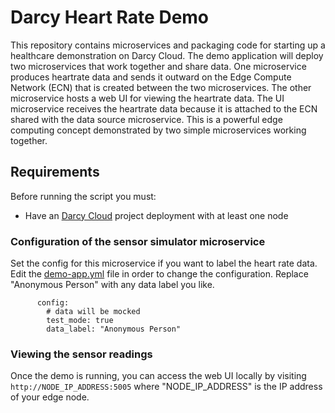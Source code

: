 # Darcy Heart Rate Demo

This repository contains microservices and packaging code for starting up a healthcare demonstration on Darcy Cloud. The demo application will deploy two microservices that work together and share data. One microservice produces heartrate data and sends it outward on the Edge Compute Network (ECN) that is created between the two microservices. The other microservice hosts a web UI for viewing the heartrate data. The UI microservice receives the heartrate data because it is attached to the ECN shared with the data source microservice. This is a powerful edge computing concept demonstrated by two simple microservices working together.

## Requirements

Before running the script you must:
 * Have an [Darcy Cloud](http://cloud.darcy.ai) project deployment with at least one node
 
### Configuration of the sensor simulator microservice

Set the config for this microservice if you want to label the heart rate data. Edit the [demo-app.yml](./demo-app.yml) file in order to change the configuration. Replace "Anonymous Person" with any data label you like.

```
      config:
        # data will be mocked
        test_mode: true
        data_label: "Anonymous Person"
```

### Viewing the sensor readings

Once the demo is running, you can access the web UI locally by visiting `http://NODE_IP_ADDRESS:5005` where "NODE_IP_ADDRESS" is the IP address of your edge node. 
